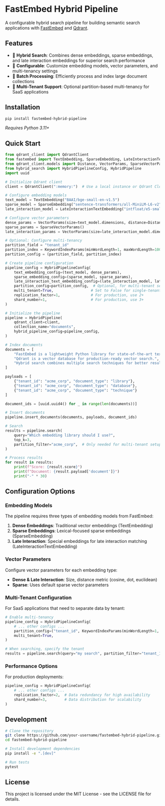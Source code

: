 # FastEmbed Hybrid Pipeline

A configurable hybrid search pipeline for building semantic search applications with [FastEmbed](https://github.com/qdrant/fastembed) and [Qdrant](https://github.com/qdrant/qdrant).

## Features

- 🚀 **Hybrid Search**: Combines dense embeddings, sparse embeddings, and late interaction embeddings for superior search performance
- 🔧 **Configurable**: Customize embedding models, vector parameters, and multi-tenancy settings
- 🔄 **Batch Processing**: Efficiently process and index large document collections
- 🏢 **Multi-Tenant Support**: Optional partition-based multi-tenancy for SaaS applications

## Installation

```bash
pip install fastembed-hybrid-pipeline
```

*Requires Python 3.11+*

## Quick Start

```python
from qdrant_client import QdrantClient
from fastembed import TextEmbedding, SparseEmbedding, LateInteractionTextEmbedding
from qdrant_client.models import Distance, VectorParams, SparseVectorParams, KeywordIndexParams
from hybrid_search import HybridPipelineConfig, HybridPipeline
import uuid

# Initialize Qdrant client
client = QdrantClient(":memory:")  # Use a local instance or Qdrant Cloud

# Configure embedding models
text_model = TextEmbedding("BAAI/bge-small-en-v1.5")
sparse_model = SparseEmbedding("sentence-transformers/all-MiniLM-L6-v2")
late_interaction_model = LateInteractionTextEmbedding("intfloat/e5-small-v2")

# Configure vector parameters
dense_params = VectorParams(size=text_model.dimensions, distance=Distance.COSINE)
sparse_params = SparseVectorParams()
late_interaction_params = VectorParams(size=late_interaction_model.dimensions, distance=Distance.COSINE)

# Optional: Configure multi-tenancy
partition_field = "tenant_id"
partition_index = KeywordIndexParams(minWordLength=1, maxWordLength=100)
partition_config = (partition_field, partition_index)

# Create pipeline configuration
pipeline_config = HybridPipelineConfig(
    text_embedding_config=(text_model, dense_params),
    sparse_embedding_config=(sparse_model, sparse_params),
    late_interaction_text_embedding_config=(late_interaction_model, late_interaction_params),
    partition_config=partition_config,  # Optional, for multi-tenant setup
    multi_tenant=True,                 # Set to False for single-tenant setup
    replication_factor=1,              # For production, use 2+
    shard_number=1,                    # For production, use 3+
)

# Initialize the pipeline
pipeline = HybridPipeline(
    qdrant_client=client,
    collection_name="documents",
    hybrid_pipeline_config=pipeline_config,
)

# Index documents
documents = [
    "FastEmbed is a lightweight Python library for state-of-the-art text embeddings.",
    "Qdrant is a vector database for production-ready vector search.",
    "Hybrid search combines multiple search techniques for better results."
]

payloads = [
    {"tenant_id": "acme_corp", "document_type": "library"},
    {"tenant_id": "acme_corp", "document_type": "database"},
    {"tenant_id": "acme_corp", "document_type": "technique"}
]

document_ids = [uuid.uuid4() for _ in range(len(documents))]

# Insert documents
pipeline.insert_documents(documents, payloads, document_ids)

# Search
results = pipeline.search(
    query="Which embedding library should I use?", 
    top_k=3,
    partition_filter="acme_corp",  # Only needed for multi-tenant setups
)

# Process results
for result in results:
    print(f"Score: {result.score}")
    print(f"Document: {result.payload['document']}")
    print("-" * 30)
```

## Configuration Options

### Embedding Models

The pipeline requires three types of embedding models from FastEmbed:

1. **Dense Embeddings**: Traditional vector embeddings (TextEmbedding)
2. **Sparse Embeddings**: Lexical-focused sparse embeddings (SparseEmbedding)  
3. **Late Interaction**: Special embeddings for late interaction matching (LateInteractionTextEmbedding)

### Vector Parameters

Configure vector parameters for each embedding type:

- **Dense & Late Interaction**: Size, distance metric (cosine, dot, euclidean)
- **Sparse**: Uses default sparse vector parameters

### Multi-Tenant Configuration

For SaaS applications that need to separate data by tenant:

```python
# Enable multi-tenancy
pipeline_config = HybridPipelineConfig(
    # ... other configs ...
    partition_config=("tenant_id", KeywordIndexParams(minWordLength=1, maxWordLength=100)),
    multi_tenant=True,
)

# When searching, specify the tenant
results = pipeline.search(query="my search", partition_filter="tenant_123")
```

### Performance Options

For production deployments:

```python
pipeline_config = HybridPipelineConfig(
    # ... other configs ...
    replication_factor=2,  # Data redundancy for high availability
    shard_number=3,        # Data distribution for scalability
)
```

## Development

```bash
# Clone the repository
git clone https://github.com/your-username/fastembed-hybrid-pipeline.git
cd fastembed-hybrid-pipeline

# Install development dependencies
pip install -e ".[dev]"

# Run tests
pytest
```

## License

This project is licensed under the MIT License - see the LICENSE file for details.